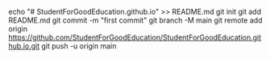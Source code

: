 echo "# StudentForGoodEducation.github.io" >> README.md
git init
git add README.md
git commit -m "first commit"
git branch -M main
git remote add origin https://github.com/StudentForGoodEducation/StudentForGoodEducation.github.io.git
git push -u origin main
